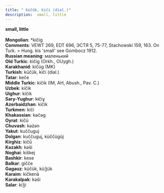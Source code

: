 ```yaml
---
title: " küčük, kiči (dial.)"
description:  small, little
---
```

<strong> small, little</strong><br><br>
<strong>Mongolian</strong>:  *kičig<br>
<strong>Comments</strong>:  VEWT 269, EDT 696, ЭСТЯ 5, 75-77, Stachowski 159, 163. On Turk. > Hung. kis 'small' see Gombocz 1912.<br>
<strong>Russian meaning</strong>:  маленький<br>
<strong>Old Turkic</strong>:  kičig (Orkh., OUygh.)<br>
<strong>Karakhanid</strong>:  kičüg (MK)<br>
<strong>Turkish</strong>:  küčük, kiči (dial.)<br>
<strong>Tatar</strong>:  keče<br>
<strong>Middle Turkic</strong>:  kičik (IM, AH, Abush., Pav. C.)<br>
<strong>Uzbek</strong>:  kičik<br>
<strong>Uighur</strong>:  kičik<br>
<strong>Sary-Yughur</strong>:  kɨčiɣ<br>
<strong>Azerbaidzhan</strong>:  kičik<br>
<strong>Turkmen</strong>:  kiči<br>
<strong>Khakassian</strong>:  kǝčǝg<br>
<strong>Oyrat</strong>:  kičü<br>
<strong>Chuvash</strong>:  kǝźǝn<br>
<strong>Yakut</strong>:  kuččuguj<br>
<strong>Dolgan</strong>:  kuččuguj, küččügüj<br>
<strong>Kirghiz</strong>:  kičǖ<br>
<strong>Kazakh</strong>:  kǝši<br>
<strong>Noghai</strong>:  kiškej<br>
<strong>Bashkir</strong>:  kese<br>
<strong>Balkar</strong>:  gičče<br>
<strong>Gagauz</strong>:  küčük, küǯük<br>
<strong>Karaim</strong>:  kičkenä<br>
<strong>Karakalpak</strong>:  kǝši<br>
<strong>Salar</strong>:  kiǯi<br>


